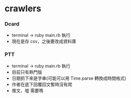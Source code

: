 # crawlers

### Dcard

- terminal -> ruby main.rb 執行
- 現在是存 csv，之後要改成資料庫

### PTT

- terminal -> ruby main.rb 執行
- 目前只有熱門版
- 日期抓下來是字串(可能可以用 Time.parse 轉換成時間格式)
- 作者在底下回覆回文暫時沒有爬
- 推文、噓 需要嗎
